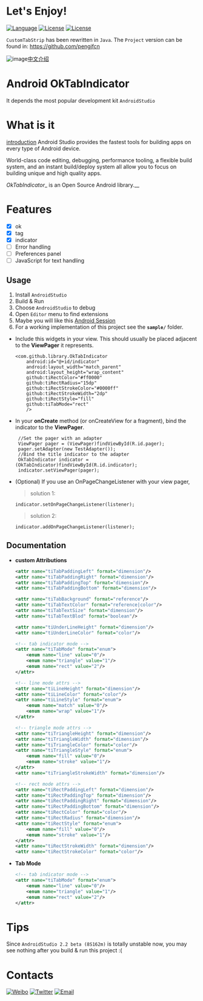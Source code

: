 # Let's Enjoy!
[![Language](https://img.shields.io/badge/build-AndroidStudio%202.2-orange.svg)](https://developer.android.com/studio/index.html)
[![License](https://img.shields.io/badge/author-ArcticOcean-blue.svg)](https://github.com/pengjfcn)
[![License](https://img.shields.io/badge/city-Shenzhen-green.svg)]()


`CustomTabStrip` has been rewritten in `Java`. The `Project` version can be found in: https://github.com/pengjfcn


![image](https://assets-cdn.github.com/images/icons/emoji/unicode/1f1e8-1f1f3.png)[中文介绍](https://github.com/pengjfcn/CustomTabStrip/blob/master/README_CN.md)

# __Android OkTabIndicator__
It depends the most popular development kit `AndroidStudio` 

# What is it
[introduction](https://developer.android.com/studio/index.html "AndroidStudio") Android Studio provides the fastest tools for building apps on every type of Android device.

World-class code editing, debugging, performance tooling, a flexible build system, and an instant build/deploy system all allow you to focus on building unique and high quality apps.

_OkTabIndicator__ is an Open Source Android library.__

# Features
- [x] ok
- [x] tag
- [x] indicator
- [ ] Error handling
- [ ] Preferences panel
- [ ] JavaScript for text handling

## Usage
1. Install `AndroidStudio`
2. Build & Run
3. Choose `AndroidStudio` to debug
4. Open `Editor` menu to find extensions
5. Maybe you will like this [Android Session](https://developer.android.com/studio/index.html)
6. For a working implementation of this project see the __`sample/`__ folder.

* Include this widgets in your view. This should usually be placed adjacent to the __ViewPager__ it represents.
  
    ```
    <com.github.library.OkTabIndicator
        android:id="@+id/indicator"
        android:layout_width="match_parent"
        android:layout_height="wrap_content"
        github:tiRectColor="#ff0000"
        github:tiRectRadius="15dp"
        github:tiRectStrokeColor="#0000ff"
        github:tiRectStrokeWidth="2dp"
        github:tiRectStyle="fill"
        github:tiTabMode="rect"
        />
    ```
    
* In your __onCreate__ method (or onCreateView for a fragment), bind the indicator to the __ViewPager__.
    
    ```
     //Set the pager with an adapter
     ViewPager pager = (ViewPager)findViewById(R.id.pager);
     pager.setAdapter(new TestAdapter());    
     //Bind the title indicator to the adapter
     OkTabIndicator indicator = (OkTabIndicator)findViewById(R.id.indicator);
     indicator.setViewPager(pager);
    ```

* (Optional) If you use an OnPageChangeListener with your view pager,

  > solution 1:
    ```
    indicator.setOnPageChangeListener(listener);
    ```

  > solution 2:
    ```
    indicator.addOnPageChangeListener(listener);
    ```
    
## Documentation

* __custom Attributions__
    ```xml
    <attr name="tiTabPaddingLeft" format="dimension"/>
    <attr name="tiTabPaddingRight" format="dimension"/>
    <attr name="tiTabPaddingTop" format="dimension"/>
    <attr name="tiTabPaddingBottom" format="dimension"/>

    <attr name="tiTabBackground" format="reference"/>
    <attr name="tiTabTextColor" format="reference|color"/>
    <attr name="tiTabTextSize" format="dimension"/>
    <attr name="tiTabTextBlod" format="boolean"/>

    <attr name="tiUnderLineHeight" format="dimension"/>
    <attr name="tiUnderLineColor" format="color"/>

    <!-- tab indicator mode -->
    <attr name="tiTabMode" format="enum">
        <enum name="line" value="0"/>
        <enum name="triangle" value="1"/>
        <enum name="rect" value="2"/>
    </attr>

    <!-- line mode attrs -->
    <attr name="tiLineHeight" format="dimension"/>
    <attr name="tiLineColor" format="color"/>
    <attr name="tiLineStyle" format="enum">
        <enum name="match" value="0"/>
        <enum name="wrap" value="1"/>
    </attr>

    <!-- triangle mode attrs -->
    <attr name="tiTriangleHeight" format="dimension"/>
    <attr name="tiTriangleWidth" format="dimension"/>
    <attr name="tiTriangleColor" format="color"/>
    <attr name="tiTriangleStyle" format="enum">
        <enum name="fill" value="0"/>
        <enum name="stroke" value="1"/>
    </attr>
    <attr name="tiTriangleStrokeWidth" format="dimension"/>

    <!-- rect mode attrs -->
    <attr name="tiRectPaddingLeft" format="dimension"/>
    <attr name="tiRectPaddingTop" format="dimension"/>
    <attr name="tiRectPaddingRight" format="dimension"/>
    <attr name="tiRectPaddingBottom" format="dimension"/>
    <attr name="tiRectColor" format="color"/>
    <attr name="tiRectRadius" format="dimension"/>
    <attr name="tiRectStyle" format="enum">
        <enum name="fill" value="0"/>
        <enum name="stroke" value="1"/>
    </attr>
    <attr name="tiRectStrokeWidth" format="dimension"/>
    <attr name="tiRectStrokeColor" format="color"/>
    ```

* __Tab Mode__
	```xml
	<!-- tab indicator mode -->
    <attr name="tiTabMode" format="enum">
        <enum name="line" value="0"/>
        <enum name="triangle" value="1"/>
        <enum name="rect" value="2"/>
    </attr>
	```
	
# Tips
Since `AndroidStudio 2.2 beta (8S162m)` is totally unstable now, you may see nothing after you build & run this project :(

# Contacts
[![Weibo](https://img.shields.io/badge/weibo-%20@ArcticOcean%20-red.svg)](http://weibo.com/2676705871/)
[![Twitter](https://img.shields.io/badge/csdn-@ArcticOcean-green.svg)](http://blog.csdn.net/sky_pjf/)
[![Email](https://img.shields.io/badge/email-ArcticRiver@163.com-blue.svg)](mailto:ArcticRiver@163.com)
